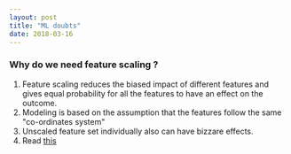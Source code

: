 ```yaml
---
layout: post
title: "ML doubts"
date: 2018-03-16
---
```


### Why do we need feature scaling ? 
1. Feature scaling reduces the biased impact of different features and gives equal probability for all the features to have an effect
on the outcome. 
2. Modeling is based on the assumption that the features follow the same "co-ordinates system"
3. Unscaled feature set individually also can have bizzare effects. 
4. Read [this](https://stats.stackexchange.com/questions/41704/how-and-why-do-normalization-and-feature-scaling-work?newreg=cb1ec1dda52e45b3be7d1688a57d07ad) 
